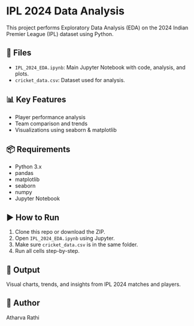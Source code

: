# IPL 2024 Data Analysis

This project performs Exploratory Data Analysis (EDA) on the 2024 Indian Premier League (IPL) dataset using Python.

## 📁 Files

- `IPL_2024_EDA.ipynb`: Main Jupyter Notebook with code, analysis, and plots.
- `cricket_data.csv`: Dataset used for analysis.

## 📊 Key Features

- Player performance analysis
- Team comparison and trends
- Visualizations using seaborn & matplotlib

## 📦 Requirements

- Python 3.x
- pandas
- matplotlib
- seaborn
- numpy
- Jupyter Notebook

## ▶️ How to Run

1. Clone this repo or download the ZIP.
2. Open `IPL_2024_EDA.ipynb` using Jupyter.
3. Make sure `cricket_data.csv` is in the same folder.
4. Run all cells step-by-step.

## 📌 Output

Visual charts, trends, and insights from IPL 2024 matches and players.

## 👤 Author

Atharva Rathi
